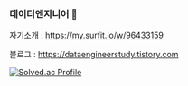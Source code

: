 ### 데이터엔지니어 👋
자기소개 : https://my.surfit.io/w/96433159

블로그 : https://dataengineerstudy.tistory.com

[![Solved.ac Profile](http://mazassumnida.wtf/api/generate_badge?boj=wjddm3)](https://solved.ac/wjddm3)
<!--
**sangwookWoo/sangwookWoo** is a ✨ _special_ ✨ repository because its `README.md` (this file) appears on your GitHub profile.

Here are some ideas to get you started:

- 🔭 I’m currently working on ...
- 🌱 I’m currently learning ...
- 👯 I’m looking to collaborate on ...
- 🤔 I’m looking for help with ...
- 💬 Ask me about ...
- 📫 How to reach me: ...
- 😄 Pronouns: ...
- ⚡ Fun fact: ...
-->
